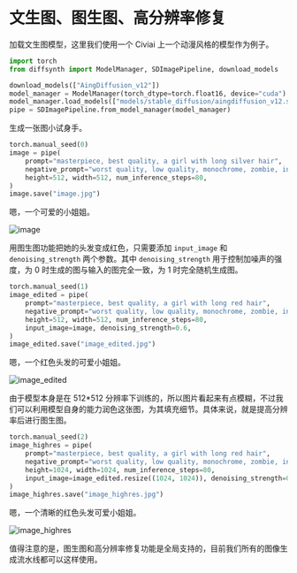 # 文生图、图生图、高分辨率修复

加载文生图模型，这里我们使用一个 Civiai 上一个动漫风格的模型作为例子。

```python
import torch
from diffsynth import ModelManager, SDImagePipeline, download_models

download_models(["AingDiffusion_v12"])
model_manager = ModelManager(torch_dtype=torch.float16, device="cuda")
model_manager.load_models(["models/stable_diffusion/aingdiffusion_v12.safetensors"])
pipe = SDImagePipeline.from_model_manager(model_manager)
```

生成一张图小试身手。

```python
torch.manual_seed(0)
image = pipe(
    prompt="masterpiece, best quality, a girl with long silver hair",
    negative_prompt="worst quality, low quality, monochrome, zombie, interlocked fingers, Aissist, cleavage, nsfw,",
    height=512, width=512, num_inference_steps=80,
)
image.save("image.jpg")
```

嗯，一个可爱的小姐姐。

![image](https://github.com/user-attachments/assets/999100d2-1c39-4f18-b37e-aa9d5b4e519c)

用图生图功能把她的头发变成红色，只需要添加 `input_image` 和 `denoising_strength` 两个参数。其中 `denoising_strength` 用于控制加噪声的强度，为 0 时生成的图与输入的图完全一致，为 1 时完全随机生成图。

```python
torch.manual_seed(1)
image_edited = pipe(
    prompt="masterpiece, best quality, a girl with long red hair",
    negative_prompt="worst quality, low quality, monochrome, zombie, interlocked fingers, Aissist, cleavage, nsfw,",
    height=512, width=512, num_inference_steps=80,
    input_image=image, denoising_strength=0.6,
)
image_edited.save("image_edited.jpg")
```

嗯，一个红色头发的可爱小姐姐。

![image_edited](https://github.com/user-attachments/assets/e3de8bc1-037f-4d4d-aacf-8919143c2375)

由于模型本身是在 512*512 分辨率下训练的，所以图片看起来有点模糊，不过我们可以利用模型自身的能力润色这张图，为其填充细节。具体来说，就是提高分辨率后进行图生图。

```python
torch.manual_seed(2)
image_highres = pipe(
    prompt="masterpiece, best quality, a girl with long red hair",
    negative_prompt="worst quality, low quality, monochrome, zombie, interlocked fingers, Aissist, cleavage, nsfw,",
    height=1024, width=1024, num_inference_steps=80,
    input_image=image_edited.resize((1024, 1024)), denoising_strength=0.6,
)
image_highres.save("image_highres.jpg")
```

嗯，一个清晰的红色头发可爱小姐姐。

![image_highres](https://github.com/user-attachments/assets/4466353e-662c-49f5-9211-b11bb0bb7fb7)

值得注意的是，图生图和高分辨率修复功能是全局支持的，目前我们所有的图像生成流水线都可以这样使用。
